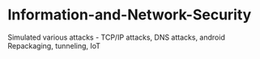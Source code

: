 # Information-and-Network-Security
Simulated various attacks - TCP/IP attacks, DNS attacks, android Repackaging, tunneling, IoT
